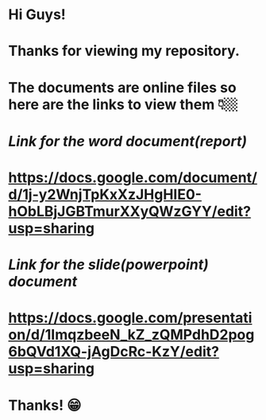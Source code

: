 # Hi Guys!
# Thanks for viewing my repository.

# The documents are online files so here are the links to view them 👇🏼

# *Link for the word document(report)*
# https://docs.google.com/document/d/1j-y2WnjTpKxXzJHgHIE0-hObLBjJGBTmurXXyQWzGYY/edit?usp=sharing

# *Link for the slide(powerpoint) document*
# https://docs.google.com/presentation/d/1ImqzbeeN_kZ_zQMPdhD2pog6bQVd1XQ-jAgDcRc-KzY/edit?usp=sharing


# Thanks! 😁
